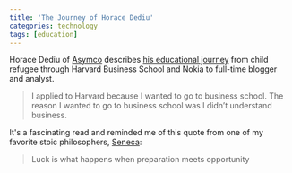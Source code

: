 ```yaml
---
title: 'The Journey of Horace Dediu'
categories: technology
tags: [education]
---
```

Horace Dediu of [Asymco][1] describes [his educational journey][2] from child refugee through Harvard Business School and Nokia to full-time blogger and analyst.

   [1]: http://www.asymco.com/
   [2]: http://www.asymco.com/2012/04/27/jim-zellmer-interviews-me-about-my-life/

> I applied to Harvard because I wanted to go to business school. The reason I wanted to go to business school was I didn’t understand business.

It's a fascinating read and reminded me of this quote from one of my favorite stoic philosophers, [Seneca][3]:

   [3]: http://en.wikipedia.org/wiki/Lucius_Annaeus_Seneca

> Luck is what happens when preparation meets opportunity